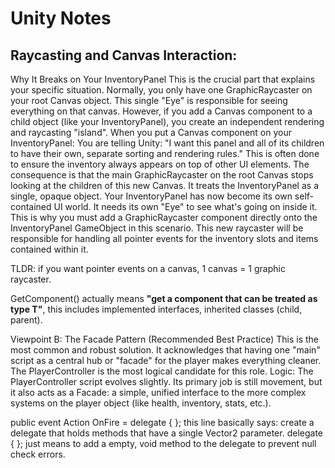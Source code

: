 # Unity Notes

## Raycasting and Canvas Interaction:

Why It Breaks on Your InventoryPanel
This is the crucial part that explains your specific situation.
Normally, you only have one GraphicRaycaster on your root Canvas object. This single "Eye" is responsible for seeing everything on that canvas.
However, if you add a Canvas component to a child object (like your InventoryPanel), you create an independent rendering and raycasting "island".
When you put a Canvas component on your InventoryPanel:
You are telling Unity: "I want this panel and all of its children to have their own, separate sorting and rendering rules." This is often done to ensure the inventory always appears on top of other UI elements.
The consequence is that the main GraphicRaycaster on the root Canvas stops looking at the children of this new Canvas. It treats the InventoryPanel as a single, opaque object.
Your InventoryPanel has now become its own self-contained UI world. It needs its own "Eye" to see what's going on inside it.
This is why you must add a GraphicRaycaster component directly onto the InventoryPanel GameObject in this scenario. This new raycaster will be responsible for handling all pointer events for the inventory slots and items contained within it.

TLDR: if you want pointer events on a canvas, 1 canvas = 1 graphic raycaster.

GetComponent<T>() actually means **"get a component that can be treated as type T"**, this includes implemented interfaces, inherited classes (child, parent).

Viewpoint B: The Facade Pattern (Recommended Best Practice)
This is the most common and robust solution. It acknowledges that having one "main" script as a central hub or "facade" for the player makes everything cleaner. The PlayerController is the most logical candidate for this role.
Logic: The PlayerController script evolves slightly. Its primary job is still movement, but it also acts as a Facade: a simple, unified interface to the more complex systems on the player object (like health, inventory, stats, etc.).


public event Action<Vector2> OnFire = delegate { };
this line basically says:
create a delegate that holds methods that have a single Vector2 parameter.
delegate { }; just means to add a empty, void method to the delegate to prevent null check errors.
